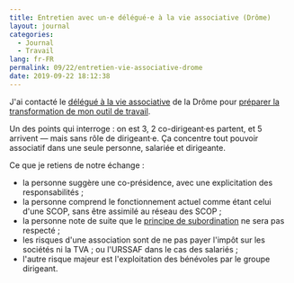 ```yaml
---
title: Entretien avec un·e délégué·e à la vie associative (Drôme)
layout: journal
categories:
  - Journal
  - Travail
lang: fr-FR
permalink: 09/22/entretien-vie-associative-drome
date: 2019-09-22 18:12:38
---
```


J'ai contacté le [délégué à la vie associative](https://www.associations.gouv.fr/ddva.html) de la Drôme pour [préparer la transformation de mon outil de travail](/2019/histoires-arrivees-departs/).

Un des points qui interroge : on est 3, 2 co-dirigeant·es partent, et 5 arrivent — mais sans rôle de dirigeant·e. Ça concentre tout pouvoir associatif dans une seule personne, salariée et dirigeante.

Ce que je retiens de notre échange :

- la personne suggère une co-présidence, avec une explicitation des responsabilités ;
- la personne comprend le fonctionnement actuel comme étant celui d'une SCOP, sans être assimilé au réseau des SCOP ;
- la personne note de suite que le [principe de subordination](https://fr.wikipedia.org/wiki/Lien_de_subordination_en_droit_du_travail_fran%C3%A7ais) ne sera pas respecté ;
- les risques d'une association sont de ne pas payer l'impôt sur les sociétés ni la TVA ; ou l'URSSAF dans le cas des salariés ;
- l'autre risque majeur est l'exploitation des bénévoles par le groupe dirigeant.
